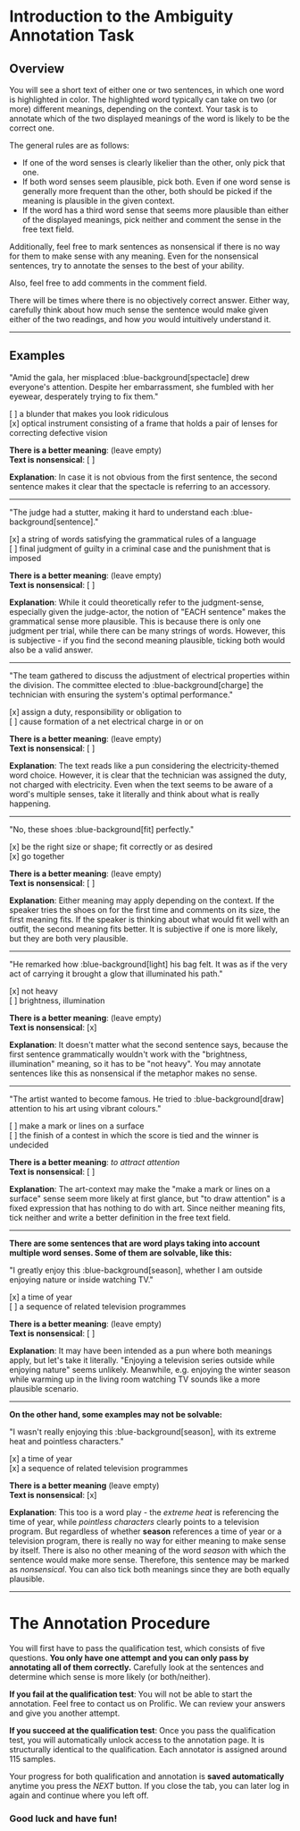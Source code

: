 # Introduction to the Ambiguity Annotation Task

## Overview

You will see a short text of either one or two sentences, in which one word is highlighted in color. The highlighted word typically can take on two (or more) different meanings, depending on the context. Your task is to annotate which of the two displayed meanings of the word is likely to be the correct one. 

The general rules are as follows:

* If one of the word senses is clearly likelier than the other, only pick that one.
* If both word senses seem plausible, pick both. Even if one word sense is generally more frequent than the other, both should be picked if the meaning is plausible in the given context.
* If the word has a third word sense that seems more plausible than either of the displayed meanings, pick neither and comment the sense in the free text field.

Additionally, feel free to mark sentences as nonsensical if there is no way for them to make sense with any meaning. Even for the nonsensical sentences, try to annotate the senses to the best of your ability.

Also, feel free to add comments in the comment field.

There will be times where there is no objectively correct answer. Either way, carefully think about how much sense the sentence would make given either of the two readings, and how *you* would intuitively understand it.

---

## Examples

"Amid the gala, her misplaced :blue-background[spectacle] drew everyone's attention. Despite her embarrassment, she fumbled with her eyewear, desperately trying to fix them."

[ ] a blunder that makes you look ridiculous  
[x] optical instrument consisting of a frame that holds a pair of lenses for correcting defective vision

**There is a better meaning**: (leave empty)  
**Text is nonsensical**: [ ]

**Explanation**: In case it is not obvious from the first sentence, the second sentence makes it clear that the spectacle is referring to an accessory.

---

"The judge had a stutter, making it hard to understand each :blue-background[sentence]."

[x] a string of words satisfying the grammatical rules of a language  
[ ] final judgment of guilty in a criminal case and the punishment that is imposed

**There is a better meaning**: (leave empty)  
**Text is nonsensical**: [ ]

**Explanation**: While it could theoretically refer to the judgment-sense, especially given the judge-actor, the notion of "EACH sentence" makes the grammatical sense more plausible. This is because there is only one judgment per trial, while there can be many strings of words. However, this is subjective - if you find the second meaning plausible, ticking both would also be a valid answer.

---

"The team gathered to discuss the adjustment of electrical properties within the division. The committee elected to :blue-background[charge] the technician with ensuring the system's optimal performance."

[x] assign a duty, responsibility or obligation to  
[ ] cause formation of a net electrical charge in or on

**There is a better meaning**: (leave empty)  
**Text is nonsensical**: [ ]

**Explanation**: The text reads like a pun considering the electricity-themed word choice. However, it is clear that the technician was assigned the duty, not charged with electricity. Even when the text seems to be aware of a word's multiple senses, take it literally and think about what is really happening.

---

"No, these shoes :blue-background[fit] perfectly."

[x] be the right size or shape; fit correctly or as desired  
[x] go together

**There is a better meaning**: (leave empty)  
**Text is nonsensical**: [ ]

**Explanation**: Either meaning may apply depending on the context. If the speaker tries the shoes on for the first time and comments on its size, the first meaning fits. If the speaker is thinking about what would fit well with an outfit, the second meaning fits better. It is subjective if one is more likely, but they are both very plausible.

---

"He remarked how :blue-background[light] his bag felt. It was as if the very act of carrying it brought a glow that illuminated his path."

[x] not heavy  
[ ] brightness, illumination

**There is a better meaning**: (leave empty)    
**Text is nonsensical**: [x]

**Explanation**: It doesn't matter what the second sentence says, because the first sentence grammatically wouldn't work with the "brightness, illumination" meaning, so it has to be "not heavy". You may annotate sentences like this as nonsensical if the metaphor makes no sense.

---

"The artist wanted to become famous. He tried to :blue-background[draw] attention to his art using vibrant colours."

[ ] make a mark or lines on a surface  
[ ] the finish of a contest in which the score is tied and the winner is undecided

**There is a better meaning**: *to attract attention*  
**Text is nonsensical**: [ ]

**Explanation**: The art-context may make the "make a mark or lines on a surface" sense seem more likely at first glance, but "to draw attention" is a fixed expression that has nothing to do with art. Since neither meaning fits, tick neither and write a better definition in the free text field.

---

**There are some sentences that are word plays taking into account multiple word senses. Some of them are solvable, like this:**

"I greatly enjoy this :blue-background[season], whether I am outside enjoying nature or inside watching TV."

[x] a time of year  
[ ] a sequence of related television programmes

**There is a better meaning**: (leave empty)  
**Text is nonsensical**: [ ]

**Explanation**: It may have been intended as a pun where both meanings apply, but let's take it literally. "Enjoying a television series outside while enjoying nature" seems unlikely. Meanwhile, e.g. enjoying the winter season while warming up in the living room watching TV sounds like a more plausible scenario.

---

**On the other hand, some examples may not be solvable:**

"I wasn't really enjoying this :blue-background[season], with its extreme heat and pointless characters."

[x] a time of year  
[x] a sequence of related television programmes

**There is a better meaning** (leave empty)  
**Text is nonsensical**: [x]

**Explanation**: This too is a word play - the *extreme heat* is referencing the time of year, while *pointless characters* clearly points to a television program. But regardless of whether **season** references a time of year or a television program, there is really no way for either meaning to make sense by itself. There is also no other meaning of the word *season* with which the sentence would make more sense. Therefore, this sentence may be marked as *nonsensical*. You can also tick both meanings since they are both equally plausible.

---

# The Annotation Procedure

You will first have to pass the qualification test, which consists of five questions. **You only have one attempt and you can only pass by annotating all of them correctly.** Carefully look at the sentences and determine which sense is more likely (or both/neither).

**If you fail at the qualification test**: You will not be able to start the annotation. Feel free to contact us on Prolific. We can review your answers and give you another attempt.

**If you succeed at the qualification test**: Once you pass the qualification test, you will automatically unlock access to the annotation page. It is structurally identical to the qualification. Each annotator is assigned around 115 samples. 

Your progress for both qualification and annotation is **saved automatically** anytime you press the *NEXT* button. If you close the tab, you can later log in again and continue where you left off.

### **Good luck and have fun!**